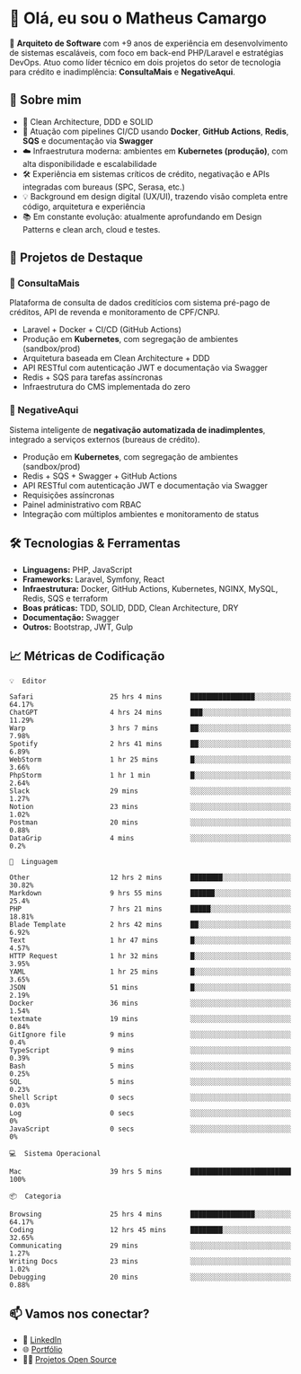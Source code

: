 # 👋 Olá, eu sou o Matheus Camargo

🎯 **Arquiteto de Software** com +9 anos de experiência em desenvolvimento de sistemas escaláveis, com foco em back-end PHP/Laravel e estratégias DevOps. Atuo como líder técnico em dois projetos do setor de tecnologia para crédito e inadimplência: **ConsultaMais** e **NegativeAqui**.

## 🧠 Sobre mim

- 🚀 Clean Architecture, DDD e SOLID
- 🔁 Atuação com pipelines CI/CD usando **Docker**, **GitHub Actions**, **Redis**, **SQS** e documentação via **Swagger**
- ☁️ Infraestrutura moderna: ambientes em **Kubernetes (produção)**, com alta disponibilidade e escalabilidade
- 🛠️ Experiência em sistemas críticos de crédito, negativação e APIs integradas com bureaus (SPC, Serasa, etc.)
- 💡 Background em design digital (UX/UI), trazendo visão completa entre código, arquitetura e experiência
- 📚 Em constante evolução: atualmente aprofundando em Design Patterns e clean arch, cloud e testes.

## 🚧 Projetos de Destaque

### 🔹 ConsultaMais
Plataforma de consulta de dados creditícios com sistema pré-pago de créditos, API de revenda e monitoramento de CPF/CNPJ.

- Laravel + Docker + CI/CD (GitHub Actions)
- Produção em **Kubernetes**, com segregação de ambientes (sandbox/prod)
- Arquitetura baseada em Clean Architecture + DDD
- API RESTful com autenticação JWT e documentação via Swagger
- Redis + SQS para tarefas assíncronas
- Infraestrutura do CMS implementada do zero

### 🔹 NegativeAqui
Sistema inteligente de **negativação automatizada de inadimplentes**, integrado a serviços externos (bureaus de crédito).

- Produção em **Kubernetes**, com segregação de ambientes (sandbox/prod)
- Redis + SQS + Swagger + GitHub Actions
- API RESTful com autenticação JWT e documentação via Swagger
- Requisições assíncronas
- Painel administrativo com RBAC
- Integração com múltiplos ambientes e monitoramento de status

## 🛠️ Tecnologias & Ferramentas

- **Linguagens:** PHP, JavaScript
- **Frameworks:** Laravel, Symfony, React
- **Infraestrutura:** Docker, GitHub Actions, Kubernetes, NGINX, MySQL, Redis, SQS e terraform
- **Boas práticas:** TDD, SOLID, DDD, Clean Architecture, DRY
- **Documentação:** Swagger
- **Outros:** Bootstrap, JWT, Gulp

## 📈 Métricas de Codificação

```text
💡  Editor

Safari                   25 hrs 4 mins       ████████████████░░░░░░░░░     64.17%
ChatGPT                  4 hrs 24 mins       ███░░░░░░░░░░░░░░░░░░░░░░     11.29%
Warp                     3 hrs 7 mins        ██░░░░░░░░░░░░░░░░░░░░░░░      7.98%
Spotify                  2 hrs 41 mins       ██░░░░░░░░░░░░░░░░░░░░░░░      6.89%
WebStorm                 1 hr 25 mins        █░░░░░░░░░░░░░░░░░░░░░░░░      3.66%
PhpStorm                 1 hr 1 min          █░░░░░░░░░░░░░░░░░░░░░░░░      2.64%
Slack                    29 mins             ░░░░░░░░░░░░░░░░░░░░░░░░░      1.27%
Notion                   23 mins             ░░░░░░░░░░░░░░░░░░░░░░░░░      1.02%
Postman                  20 mins             ░░░░░░░░░░░░░░░░░░░░░░░░░      0.88%
DataGrip                 4 mins              ░░░░░░░░░░░░░░░░░░░░░░░░░       0.2%
```
```text
💬  Linguagem

Other                    12 hrs 2 mins       ████████░░░░░░░░░░░░░░░░░     30.82%
Markdown                 9 hrs 55 mins       ██████░░░░░░░░░░░░░░░░░░░      25.4%
PHP                      7 hrs 21 mins       █████░░░░░░░░░░░░░░░░░░░░     18.81%
Blade Template           2 hrs 42 mins       ██░░░░░░░░░░░░░░░░░░░░░░░      6.92%
Text                     1 hr 47 mins        █░░░░░░░░░░░░░░░░░░░░░░░░      4.57%
HTTP Request             1 hr 32 mins        █░░░░░░░░░░░░░░░░░░░░░░░░      3.95%
YAML                     1 hr 25 mins        █░░░░░░░░░░░░░░░░░░░░░░░░      3.65%
JSON                     51 mins             █░░░░░░░░░░░░░░░░░░░░░░░░      2.19%
Docker                   36 mins             ░░░░░░░░░░░░░░░░░░░░░░░░░      1.54%
textmate                 19 mins             ░░░░░░░░░░░░░░░░░░░░░░░░░      0.84%
GitIgnore file           9 mins              ░░░░░░░░░░░░░░░░░░░░░░░░░       0.4%
TypeScript               9 mins              ░░░░░░░░░░░░░░░░░░░░░░░░░      0.39%
Bash                     5 mins              ░░░░░░░░░░░░░░░░░░░░░░░░░      0.25%
SQL                      5 mins              ░░░░░░░░░░░░░░░░░░░░░░░░░      0.23%
Shell Script             0 secs              ░░░░░░░░░░░░░░░░░░░░░░░░░      0.03%
Log                      0 secs              ░░░░░░░░░░░░░░░░░░░░░░░░░         0%
JavaScript               0 secs              ░░░░░░░░░░░░░░░░░░░░░░░░░         0%
```
```text
💻  Sistema Operacional

Mac                      39 hrs 5 mins       █████████████████████████       100%
```
```text
📦  Categoria

Browsing                 25 hrs 4 mins       ████████████████░░░░░░░░░     64.17%
Coding                   12 hrs 45 mins      ████████░░░░░░░░░░░░░░░░░     32.65%
Communicating            29 mins             ░░░░░░░░░░░░░░░░░░░░░░░░░      1.27%
Writing Docs             23 mins             ░░░░░░░░░░░░░░░░░░░░░░░░░      1.02%
Debugging                20 mins             ░░░░░░░░░░░░░░░░░░░░░░░░░      0.88%
```

## 📫 Vamos nos conectar?

- 💼 [LinkedIn](https://www.linkedin.com/in/matheuscamargoxavier)
- 🌐 [Portfólio](https://matheuscamargo.co)
- 🧑‍💻 [Projetos Open Source](https://github.com/bymatheus)
